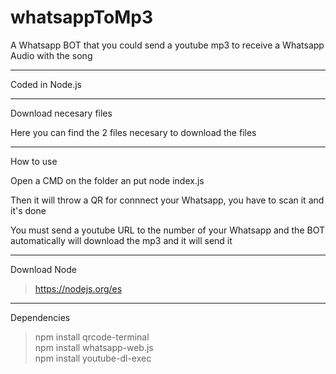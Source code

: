 # whatsappToMp3

A Whatsapp BOT that you could send a youtube mp3 to receive a Whatsapp Audio with the song

<hr>

Coded in Node.js

<hr>

Download necesary files

> 

Here you can find the 2 files necesary to download the files

<hr>

How to use

Open a CMD on the folder an put node index.js

Then it will throw a QR for connnect your Whatsapp, you have to scan it and it's done

You must send a youtube URL to the number of your Whatsapp and the BOT automatically will download the mp3 and it will send it

<hr>

Download Node

> https://nodejs.org/es

<hr>

Dependencies

> npm install qrcode-terminal <br>
> npm install whatsapp-web.js <br>
> npm install youtube-dl-exec <br>
